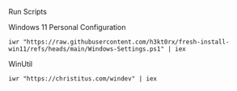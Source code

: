 Run Scripts

Windows 11 Personal Configuration
```
iwr "https://raw.githubusercontent.com/h3kt0rx/fresh-install-win11/refs/heads/main/Windows-Settings.ps1" | iex
```
WinUtil
```
iwr "https://christitus.com/windev" | iex
```
